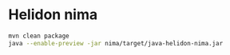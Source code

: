# Helidon nima

```sh 
mvn clean package
java --enable-preview -jar nima/target/java-helidon-nima.jar
```